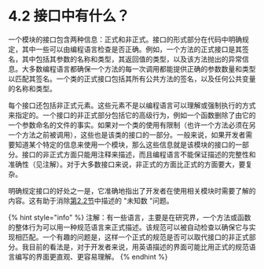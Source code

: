 # 4.2 接口中有什么？

一个模块的接口包含两种信息：正式和非正式。接口的形式部分在代码中明确规定，其中一些可以由编程语言检查是否正确。例如，一个方法的正式接口是其签名，其中包括其参数的名称和类型，其返回值的类型，以及该方法抛出的异常信息。大多数编程语言都确保一个方法的每一次调用都能提供正确的参数数量和类型以匹配其签名。一个类的正式接口包括其所有公共方法的签名，以及任何公共变量的名称和类型。

每个接口还包括非正式元素。这些元素不是以编程语言可以理解或强制执行的方式来指定的。一个接口的非正式部分包括它的高级行为，例如一个函数删除了由它的一个参数命名的文件的事实。如果对一个类的使用有限制（也许一个方法必须在另一个方法之前被调用），这些也是该类的接口的一部分。一般来说，如果开发者需要知道某个特定的信息来使用一个模块，那么这些信息就是该模块的接口的一部分。接口的非正式方面只能用注释来描述，而且编程语言不能保证描述的完整性和准确性（见注解）。对于大多数接口来说，非正式的方面比正式的方面要大，要复杂。

明确规定接口的好处之一是，它准确地指出了开发者在使用相关模块时需要了解的内容。这有助于消除[第2.2节](../di-er-zhang-fu-za-xing-de-ben-zhi/2.2-fu-za-xing-de-zheng-zhuang.md)中描述的 "未知数 "问题。

{% hint style="info" %}
注解：有一些语言，主要是在研究界，一个方法或函数的整体行为可以用一种规范语言来正式描述。该规范可以被自动检查以确保它与实现相匹配。一个有趣的问题是，这样一个正式的规范是否可以取代接口的非正式部分。我目前的看法是，对于开发者来说，用英语描述的界面可能比用正式的规范语言编写的界面更直观、更容易理解。
{% endhint %}

